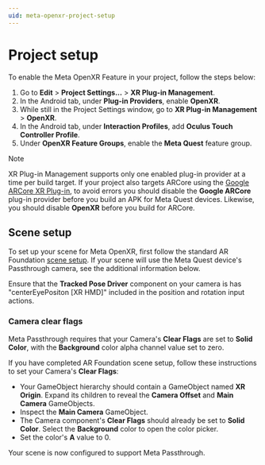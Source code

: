 ```yaml
---
uid: meta-openxr-project-setup
---
```

# Project setup

To enable the Meta OpenXR Feature in your project, follow the steps below:

1. Go to **Edit** > **Project Settings...** > **XR Plug-in Management**.
2. In the Android tab, under **Plug-in Providers**, enable **OpenXR**.
3. While still in the Project Settings window, go to **XR Plug-in Management** > **OpenXR**.
4. In the Android tab, under **Interaction Profiles**, add **Oculus Touch Controller Profile**.
5. Under **OpenXR Feature Groups**, enable the **Meta Quest** feature group.

> [!NOTE]
> XR Plug-in Management supports only one enabled plug-in provider at a time per build target. If your project also targets ARCore using the [Google ARCore XR Plug-in](https://docs.unity3d.com/Packages/com.unity.xr.arcore@5.0), to avoid errors you should disable the **Google ARCore** plug-in provider before you build an APK for Meta Quest devices. Likewise, you should disable **OpenXR** before you build for ARCore.

## Scene setup

To set up your scene for Meta OpenXR, first follow the standard AR Foundation [scene setup](https://docs.unity3d.com/Packages/com.unity.xr.arfoundation@5.0?subfolder=/manual/project-setup/scene-setup.html). If your scene will use the Meta Quest device's Passthrough camera, see the additional information below.

Ensure that the **Tracked Pose Driver** component on your camera is has "centerEyePositon [XR HMD]" included in the position and rotation input actions.

### Camera clear flags

Meta Passthrough requires that your Camera's **Clear Flags** are set to **Solid Color**, with the **Background** color alpha channel value set to zero.

If you have completed AR Foundation scene setup, follow these instructions to set your Camera's **Clear Flags**:

- Your GameObject hierarchy should contain a GameObject named **XR Origin**. Expand its children to reveal the **Camera Offset** and **Main Camera** GameObjects.
- Inspect the **Main Camera** GameObject.
- The Camera component's **Clear Flags** should already be set to **Solid Color**. Select the **Background** color to open the color picker.
- Set the color's **A** value to 0.

Your scene is now configured to support Meta Passthrough.
